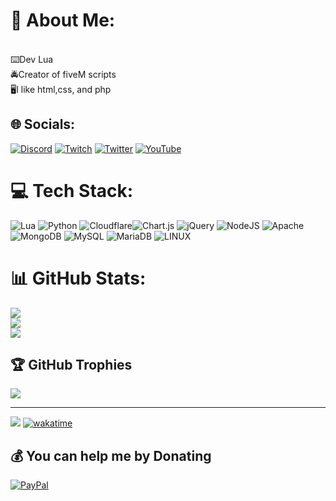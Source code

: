 # 💫 About Me:
<br>⌨️Dev Lua<br>🚔Creator of fiveM scripts<br>🖥️I like html,css, and php


## 🌐 Socials:
[![Discord](https://img.shields.io/badge/Discord-%237289DA.svg?logo=discord&logoColor=white)](https://discordapp.com/users/964940132220289185) [![Twitch](https://img.shields.io/badge/Twitch-%239146FF.svg?logo=Twitch&logoColor=white)](https://twitch.tv/yns_devvv) [![Twitter](https://img.shields.io/badge/Twitter-%231DA1F2.svg?logo=Twitter&logoColor=white)](https://twitter.com/ynsdev78) [![YouTube](https://img.shields.io/badge/YouTube-%23FF0000.svg?logo=YouTube&logoColor=white)](https://www.youtube.com/@yns_devv/videos) 

# 💻 Tech Stack:
![Lua](https://img.shields.io/badge/lua-%232C2D72.svg?style=for-the-badge&logo=lua&logoColor=white) ![Python](https://img.shields.io/badge/python-3670A0?style=for-the-badge&logo=python&logoColor=ffdd54) ![Cloudflare](https://img.shields.io/badge/Cloudflare-F38020?style=for-the-badge&logo=Cloudflare&logoColor=white)![Chart.js](https://img.shields.io/badge/chart.js-F5788D.svg?style=for-the-badge&logo=chart.js&logoColor=white) ![jQuery](https://img.shields.io/badge/jquery-%230769AD.svg?style=for-the-badge&logo=jquery&logoColor=white) ![NodeJS](https://img.shields.io/badge/node.js-6DA55F?style=for-the-badge&logo=node.js&logoColor=white) ![Apache](https://img.shields.io/badge/apache-%23D42029.svg?style=for-the-badge&logo=apache&logoColor=white) ![MongoDB](https://img.shields.io/badge/MongoDB-%234ea94b.svg?style=for-the-badge&logo=mongodb&logoColor=white) ![MySQL](https://img.shields.io/badge/mysql-%2300f.svg?style=for-the-badge&logo=mysql&logoColor=white) ![MariaDB](https://img.shields.io/badge/MariaDB-003545?style=for-the-badge&logo=mariadb&logoColor=white) ![LINUX](https://img.shields.io/badge/Linux-FCC624?style=for-the-badge&logo=linux&logoColor=black)
# 📊 GitHub Stats:
![](https://github-readme-stats.vercel.app/api?username=YnSDev78&theme=dark&hide_border=false&include_all_commits=true&count_private=true)<br/>
![](https://github-readme-streak-stats.herokuapp.com/?user=YnSDev78&theme=dark&hide_border=false)<br/>
![](https://github-readme-stats.vercel.app/api/top-langs/?username=YnSDev78&theme=dark&hide_border=false&include_all_commits=true&count_private=true&layout=compact)

## 🏆 GitHub Trophies
![](https://github-profile-trophy.vercel.app/?username=YnSDev78&theme=radical&no-frame=false&no-bg=true&margin-w=4)

---
[![](https://visitcount.itsvg.in/api?id=YnSDev78&icon=0&color=0)](https://visitcount.itsvg.in)
[![wakatime](https://wakatime.com/badge/user/018d7a85-563f-4eb0-97d8-e906baef7611.svg)](https://wakatime.com/@018d7a85-563f-4eb0-97d8-e906baef7611)

  ## 💰 You can help me by Donating
  [![PayPal](https://img.shields.io/badge/PayPal-00457C?style=for-the-badge&logo=paypal&logoColor=white)](https://paypal.me/ynsdevvv) 
